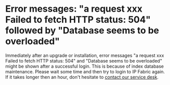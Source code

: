 # Error messages: "a request xxx Failed to fetch HTTP status: 504" followed by "Database seems to be overloaded"

Immediately after an upgrade or installation, error messages "a request
xxx Failed to fetch HTTP status: 504" and "Database seems to be
overloaded" might be shown after a successful login. This is because of
index database maintenance. Please wait some time and then try to login
to IP Fabric again. If it takes longer then an hour, don't hesitate to
[contact our service
desk](https://ipfabric.atlassian.net/servicedesk/customer/portals).
